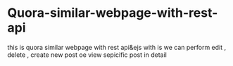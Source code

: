 # Quora-similar-webpage-with-rest-api
this is quora similar webpage with rest api&amp;ejs
with is we can perform edit , delete , create new post oe view sepicific post in detail
